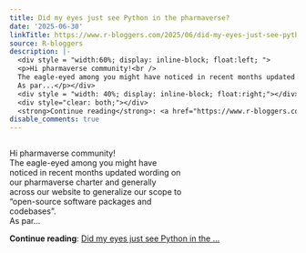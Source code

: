 ```yaml
---
title: Did my eyes just see Python in the pharmaverse?
date: '2025-06-30'
linkTitle: https://www.r-bloggers.com/2025/06/did-my-eyes-just-see-python-in-the-pharmaverse/
source: R-bloggers
description: |-
  <div style = "width:60%; display: inline-block; float:left; ">
  <p>Hi pharmaverse community!<br />
  The eagle-eyed among you might have noticed in recent months updated wording on our pharmaverse charter and generally across our website to generalize our scope to “open-source software packages and codebases”.<br />
  As par...</p></div>
  <div style = "width: 40%; display: inline-block; float:right;"></div>
  <div style="clear: both;"></div>
  <strong>Continue reading</strong>: <a href="https://www.r-bloggers.com/2025/06/did-my-eyes-just-see-python-in-the-pharmaverse/">Did my eyes just see Python in the ...
disable_comments: true
---
```

<div style = "width:60%; display: inline-block; float:left; ">
<p>Hi pharmaverse community!<br />
The eagle-eyed among you might have noticed in recent months updated wording on our pharmaverse charter and generally across our website to generalize our scope to “open-source software packages and codebases”.<br />
As par...</p></div>
<div style = "width: 40%; display: inline-block; float:right;"></div>
<div style="clear: both;"></div>
<strong>Continue reading</strong>: <a href="https://www.r-bloggers.com/2025/06/did-my-eyes-just-see-python-in-the-pharmaverse/">Did my eyes just see Python in the ...
